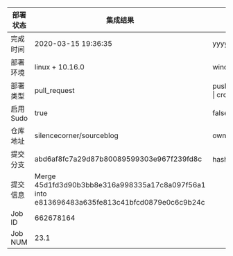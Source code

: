 部署状态 | 集成结果 | 参考值
---|---|---
完成时间 | 2020-03-15 19:36:35 | yyyy-mm-dd hh:mm:ss
部署环境 | linux + 10.16.0 | window \| linux + stable
部署类型 | pull_request | push \| pull_request \| api \| cron
启用Sudo | true | false \| true
仓库地址 | silencecorner/sourceblog | owner_name/repo_name
提交分支 | abd6af8fc7a29d87b80089599303e967f239fd8c | hash 16位
提交信息 | Merge 45d1fd3d90b3bb8e316a998335a17c8a097f56a1 into e813696483a635fe813c41bfcd0879e0c6c9b24c |
Job ID   | 662678164 |
Job NUM  | 23.1 |
